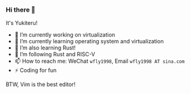 ### Hi there 👋

It's Yukiteru!

- 🔭 I’m currently working on virtualization
- 🌱 I’m currently learning operating system and virtualization
- 🦀 I’m also learning Rust!
- 🧐 I’m following Rust and RISC-V
- 📫 How to reach me: WeChat `wfly1998`, Email `wfly1998 AT sina.com`
- ⚡ Coding for fun

BTW, Vim is the best editor!
